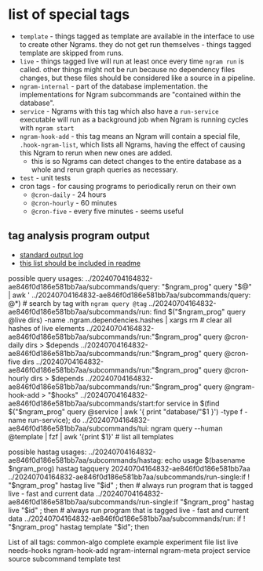# list of special tags

- `template` - things tagged as template are available in the interface to use to create other Ngrams. they do not get run themselves - things tagged template are skipped from runs.
- `live` - things tagged live will run at least once every time `ngram run` is called. other things might not be run because no dependency files changes, but these files should be considered like a source in a pipeline.
- `ngram-internal` - part of the database implementation. the implementations for Ngram subcommands are "contained within the database".
- `service` - Ngrams with this tag which also have a `run-service` executable will run as a background job when Ngram is running cycles with `ngram start`
- `ngram-hook-add` - this tag means an Ngram will contain a special file, `.hook-ngram-list`, which lists all Ngrams, having the effect of causing this Ngram to rerun when new ones are added.
  - this is so Ngrams can detect changes to the entire database as a whole and rerun graph queries as necessary.
- `test` - unit tests
- cron tags - for causing programs to periodically rerun on their own
  - `@cron-daily` - 24 hours
  - `@cron-hourly` - 60 minutes
  - `@cron-five` - every five minutes - seems useful

## tag analysis program output
- [standard output log](/database/20240716200233-aaf897bf7023c94f4858/stdout.log)
- [this list should be included in readme](/database/20240709053001-b005119b744456da6cc0)

possible query usages:
../20240704164832-ae846f0d186e581bb7aa/subcommands/query:      "$ngram_prog" query "$@" | awk '
../20240704164832-ae846f0d186e581bb7aa/subcommands/query:    @*) # search by tag with `ngram query @tag`
../20240704164832-ae846f0d186e581bb7aa/subcommands/run:  find $("$ngram_prog" query @live dirs) -name .ngram.dependencies.hashes | xargs rm # clear all hashes of live elements
../20240704164832-ae846f0d186e581bb7aa/subcommands/run:"$ngram_prog" query @cron-daily dirs > $depends
../20240704164832-ae846f0d186e581bb7aa/subcommands/run:"$ngram_prog" query @cron-five dirs
../20240704164832-ae846f0d186e581bb7aa/subcommands/run:"$ngram_prog" query @cron-hourly dirs > $depends
../20240704164832-ae846f0d186e581bb7aa/subcommands/run:"$ngram_prog" query @ngram-hook-add > "$hooks"
../20240704164832-ae846f0d186e581bb7aa/subcommands/start:for service in $(find $("$ngram_prog" query @service | awk '{ print "database/"$1 }') -type f -name run-service); do
../20240704164832-ae846f0d186e581bb7aa/subcommands/tui:  ngram query --human @template | fzf | awk '{print $1}' # list all templates

possible hastag usages:
../20240704164832-ae846f0d186e581bb7aa/subcommands/hastag:  echo usage $(basename $ngram_prog) hastag tagquery 20240704164832-ae846f0d186e581bb7aa
../20240704164832-ae846f0d186e581bb7aa/subcommands/run-single:if ! "$ngram_prog" hastag live "$id" ; then # always run program that is tagged live - fast and current data
../20240704164832-ae846f0d186e581bb7aa/subcommands/run-single:if "$ngram_prog" hastag live "$id" ; then # always run program that is tagged live - fast and current data
../20240704164832-ae846f0d186e581bb7aa/subcommands/run:  if ! "$ngram_prog" hastag template "$id"; then

List of all tags:
common-algo
complete
example
experiment
file
list
live
needs-hooks
ngram-hook-add
ngram-internal
ngram-meta
project
service
source
subcommand
template
test
